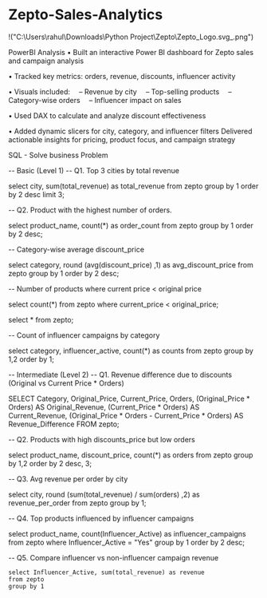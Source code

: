# Zepto-Sales-Analytics

!("C:\Users\rahul\Downloads\Python Project\Zepto\Zepto_Logo.svg_.png")

PowerBI Analysis
•	Built an interactive Power BI dashboard for Zepto sales and campaign analysis

•	 Tracked key metrics: orders, revenue, discounts, influencer activity


•	 Visuals included:
 – Revenue by city
 – Top-selling products
 – Category-wise orders
 – Influencer impact on sales

•	Used DAX to calculate and analyze discount effectiveness


•	Added dynamic slicers for city, category, and influencer filters
 Delivered actionable insights for pricing, product focus, and campaign strategy

SQL - Solve business Problem

-- Basic (Level 1)
-- Q1. Top 3 cities by total revenue

select city, sum(total_revenue) as total_revenue
from zepto
group by 1
order by 2 desc
limit 3;

-- Q2. Product with the highest number of orders.

select product_name, count(*) as order_count
from zepto
group by 1
order by 2 desc;

-- Category-wise average discount_price

select category, round (avg(discount_price) ,1) as avg_discount_price
from zepto
group by 1
order by 2 desc;

-- Number of products where current price < original price

select count(*)
from zepto
where current_price < original_price;

select * from zepto;

-- Count of influencer campaigns by category

select category, influencer_active, count(*) as counts
from zepto
group by 1,2
order by 1;

-- Intermediate (Level 2)
-- Q1. Revenue difference due to discounts (Original vs Current Price * Orders)

SELECT 
    Category,
    Original_Price,
    Current_Price,
    Orders,
    (Original_Price * Orders) AS Original_Revenue,
    (Current_Price * Orders) AS Current_Revenue,
    (Original_Price * Orders - Current_Price * Orders) AS Revenue_Difference
FROM 
    zepto;


-- Q2. Products with high discounts_price but low orders

select product_name, discount_price, count(*) as orders
from zepto
group by 1,2 
order by 2 desc, 3;

-- Q3. Avg revenue per order by city

select city, round (sum(total_revenue) / sum(orders) ,2) as revenue_per_order
from zepto
group by 1;


-- Q4. Top products influenced by influencer campaigns

select product_name, count(Influencer_Active) as influencer_campaigns
from zepto
where Influencer_Active = "Yes"
group by 1
order by 2 desc;

-- Q5. Compare influencer vs non-influencer campaign revenue

```
select Influencer_Active, sum(total_revenue) as revenue
from zepto
group by 1
```
